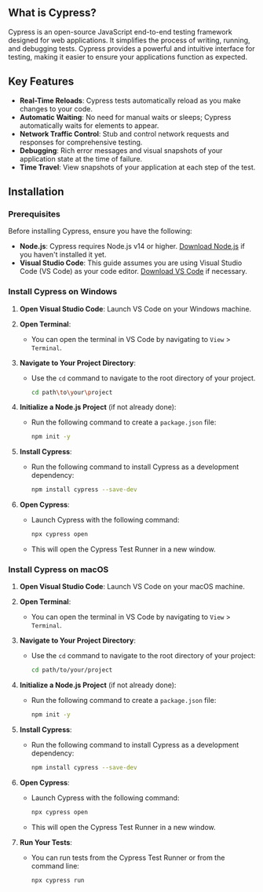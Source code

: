 ## What is Cypress?

Cypress is an open-source JavaScript end-to-end testing framework designed for web applications. It simplifies the process of writing, running, and debugging tests. Cypress provides a powerful and intuitive interface for testing, making it easier to ensure your applications function as expected.

## Key Features

- **Real-Time Reloads**: Cypress tests automatically reload as you make changes to your code.
- **Automatic Waiting**: No need for manual waits or sleeps; Cypress automatically waits for elements to appear.
- **Network Traffic Control**: Stub and control network requests and responses for comprehensive testing.
- **Debugging**: Rich error messages and visual snapshots of your application state at the time of failure.
- **Time Travel**: View snapshots of your application at each step of the test.

## Installation

### Prerequisites

Before installing Cypress, ensure you have the following:

- **Node.js**: Cypress requires Node.js v14 or higher. [Download Node.js](https://nodejs.org/) if you haven't installed it yet.
- **Visual Studio Code**: This guide assumes you are using Visual Studio Code (VS Code) as your code editor. [Download VS Code](https://code.visualstudio.com/) if necessary.

### Install Cypress on Windows

1. **Open Visual Studio Code**: Launch VS Code on your Windows machine.

2. **Open Terminal**: 
   - You can open the terminal in VS Code by navigating to `View` > `Terminal`.

3. **Navigate to Your Project Directory**: 
   - Use the `cd` command to navigate to the root directory of your project.
     ```bash
     cd path\to\your\project
     ```

4. **Initialize a Node.js Project** (if not already done):
   - Run the following command to create a `package.json` file:
     ```bash
     npm init -y
     ```

5. **Install Cypress**:
   - Run the following command to install Cypress as a development dependency:
     ```bash
     npm install cypress --save-dev
     ```

6. **Open Cypress**:
   - Launch Cypress with the following command:
     ```bash
     npx cypress open
     ```
   - This will open the Cypress Test Runner in a new window.

### Install Cypress on macOS

1. **Open Visual Studio Code**: Launch VS Code on your macOS machine.

2. **Open Terminal**: 
   - You can open the terminal in VS Code by navigating to `View` > `Terminal`.
3. **Navigate to Your Project Directory**:
   - Use the `cd` command to navigate to the root directory of your project:
     ```bash
     cd path/to/your/project
     ```

4. **Initialize a Node.js Project** (if not already done):
   - Run the following command to create a `package.json` file:
     ```bash
     npm init -y
     ```

5. **Install Cypress**:
   - Run the following command to install Cypress as a development dependency:
     ```bash
     npm install cypress --save-dev
     ```

6. **Open Cypress**:
   - Launch Cypress with the following command:
     ```bash
     npx cypress open
     ```
   - This will open the Cypress Test Runner in a new window.


2. **Run Your Tests**:
   - You can run tests from the Cypress Test Runner or from the command line:
     ```bash
     npx cypress run
     ```
